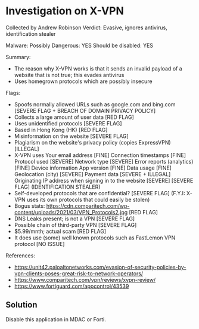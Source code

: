 # Investigation on X-VPN
Collected by Andrew Robinson
Verdict: Evasive, ignores antivirus, identification stealer

Malware: Possibly
Dangerous: YES
Should be disabled: YES

Summary:
- The reason why X-VPN works is that it sends an invalid payload of a website that is not true; this evades antivirus
- Uses homegrown protocols which are possibly insecure

Flags:
- Spoofs normally allowed URLs such as google.com and bing.com [SEVERE FLAG + BREACH OF DOMAIN PRIVACY POLICY]
- Collects a large amount of user data [RED FLAG]
- Uses unidentified protocols [SEVERE FLAG]
- Based in Hong Kong (HK) [RED FLAG]
- Misinformation on the website [SEVERE FLAG]
- Plagiarism on the website's privacy policy (copies ExpressVPN) [ILLEGAL]
- X-VPN uses
    Your email address [FINE]
    Connection timestamps [FINE]
    Protocol used [SEVERE]
    Network type [SEVERE]
    Error reports (analytics) [FINE]
    Device information
    App version [FINE]
    Data usage [FINE]
    Geolocation (city) [SEVERE]
    Payment data [SEVERE + ILLEGAL]
    Originating IP address when signing in to the website [SEVERE]
    [SEVERE FLAG] (IDENTIFICATION STEALER)
- Self-developed protocols that are confidential? [SEVERE FLAG] (F.Y.I: X-VPN uses its own protocols that could easily be stolen)
- Bogus stats: https://cdn.comparitech.com/wp-content/uploads/2021/03/VPN_Protocols2.jpg [RED FLAG]
- DNS Leaks present; is not a VPN [SEVERE FLAG]
- Possible chain of third-party VPN [SEVERE FLAG]
- $5.99/mnth; actual scam [RED FLAG]
- It does use (some) well known protocols such as FastLemon VPN protocol [NO ISSUE]


References:
- https://unit42.paloaltonetworks.com/evasion-of-security-policies-by-vpn-clients-poses-great-risk-to-network-operators/
- https://www.comparitech.com/vpn/reviews/xvpn-review/
- https://www.fortiguard.com/appcontrol/43539

## Solution
Disable this application in MDAC or Forti.

